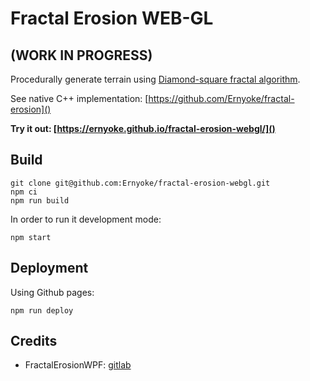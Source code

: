 # Fractal Erosion WEB-GL

## (WORK IN PROGRESS)

Procedurally generate terrain using [Diamond-square fractal algorithm](https://en.wikipedia.org/wiki/Diamond-square_algorithm).

See native C++ implementation: [https://github.com/Ernyoke/fractal-erosion]()

**Try it out: [https://ernyoke.github.io/fractal-erosion-webgl/]()**

## Build
```
git clone git@github.com:Ernyoke/fractal-erosion-webgl.git
npm ci
npm run build
```

In order to run it development mode:
```
npm start
```

## Deployment
Using Github pages:
```
npm run deploy
```

## Credits
* FractalErosionWPF: [gitlab](https://gitlab.com/BCBlanka/FractalErosionWPF/tree/master/FractaliWPF/FractaliWPF)
